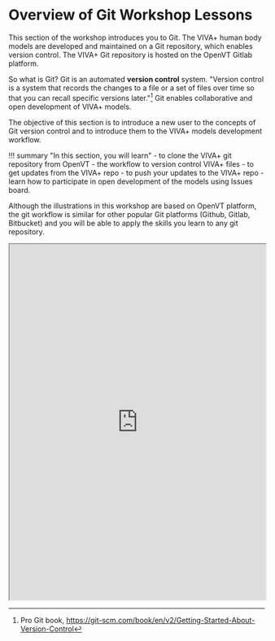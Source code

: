 # Overview of Git Workshop Lessons

This section of the workshop introduces you to Git. The VIVA+ human body models are developed and maintained on a Git repository, which enables version control. The VIVA+ Git repository is hosted on the OpenVT Gitlab platform. 

So what is Git? Git is an automated **version control** system. "Version control is a system that records the changes to a file or a set of files over time so that you can recall specific versions later."[^1] Git enables collaborative and open development of VIVA+ models.

The objective of this section is to introduce a new user to the concepts of Git version control and to introduce them to the VIVA+ models development workflow.

!!! summary "In this section, you will learn" 
    - to clone the VIVA+ git repository from OpenVT
    - the workflow to version control VIVA+ files
    - to get updates from the VIVA+ repo
    - to push your updates to the VIVA+ repo
    - learn how to participate in open development of the models using Issues board.

Although the illustrations in this workshop are based on OpenVT platform, the git workflow is similar for other popular Git platforms (Github, Gitlab, Bitbucket) and you will be able to apply the skills you learn to any git repository.

<iframe src="https://www.menti.com/88hbaqhn7q" width="100%" height="700"></iframe>

[^1]: Pro Git book, https://git-scm.com/book/en/v2/Getting-Started-About-Version-Control